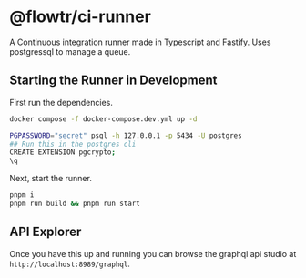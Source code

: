 # @flowtr/ci-runner

A Continuous integration runner made in Typescript and Fastify. Uses postgressql to manage a queue.

## Starting the Runner in Development

First run the dependencies.

```zsh
docker compose -f docker-compose.dev.yml up -d

PGPASSWORD="secret" psql -h 127.0.0.1 -p 5434 -U postgres
## Run this in the postgres cli
CREATE EXTENSION pgcrypto;
\q
```

Next, start the runner.

```zsh
pnpm i
pnpm run build && pnpm run start
```

## API Explorer

Once you have this up and running you can browse the graphql api studio at
`http://localhost:8989/graphql`.
